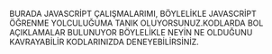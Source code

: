 BURADA JAVASCRİPT ÇALIŞMALARIMI, BÖYLELİKLE JAVASCRİPT ÖĞRENME YOLCULUĞUMA TANIK OLUYORSUNUZ.KODLARDA BOL AÇIKLAMALAR BULUNUYOR BÖYLELİKLE NEYİN NE OLDUĞUNU KAVRAYABİLİR KODLARINIZDA DENEYEBİLİRSİNİZ.
